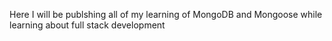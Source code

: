 Here I will be publshing all of my learning of MongoDB and Mongoose while learning about full stack development
